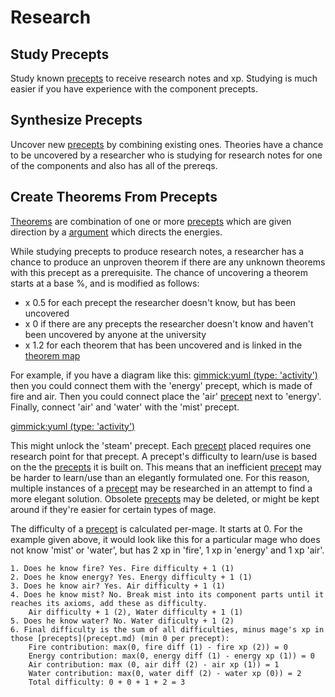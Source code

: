 # Research
## Study Precepts
Study known [precepts](precept.md) to receive research notes and xp. Studying is much easier if you have experience with the component
precepts.
        
## Synthesize Precepts
Uncover new [precepts](precept.md) by combining existing ones. Theories have a chance
to be uncovered by a researcher who is studying for research notes for one of the components and also has all of the prereqs.

## Create Theorems From Precepts
[Theorems](theorem.md) are combination of one or more [precepts](precept.md) which are given direction by a
[argument](argument.md) which directs the energies.

While studying precepts to produce research notes, a researcher has a chance to produce an unproven theorem if there
are any unknown theorems with this precept as a prerequisite. The chance of uncovering a theorem starts at a base %, 
and is modified as follows:
* x 0.5 for each precept the researcher doesn't know, but has been uncovered
* x 0 if there are any precepts the researcher doesn't know and haven't been uncovered by anyone at the university
* x 1.2 for each theorem that has been uncovered and is linked in the [theorem map](theorem_map.md)

For example, if you have a diagram like this:
[gimmick:yuml (type: 'activity')](`fire´->`unknown´->`water´)
then you could connect them with the 'energy' precept, which is made of fire and air. Then you could connect
place the 'air' [precept](precept.md) next to 'energy'. Finally, connect 'air' and 'water' with the 'mist' precept.

[gimmick:yuml (type: 'activity')](`fire´->`energy´->`air´->`mist´->`water´)

This might unlock the 'steam' precept. Each [precept](precept.md) placed requires one research point for that precept. A precept's
difficulty to learn/use is based on the the [precepts](precept.md) it is built on. This means that an inefficient [precept](precept.md) may be
harder to learn/use than an elegantly formulated one. For this reason, multiple instances of a [precept](precept.md) may be
researched in an attempt to find a more elegant solution. Obsolete [precepts](precept.md) may be deleted, or
might be kept around if they're easier for certain types of mage.

The difficulty of a [precept](precept.md) is calculated per-mage. It starts at 0. For the example
given above, it would look like this for a particular mage who does not know 'mist' or 'water', but has 2 xp in 'fire', 
1 xp in 'energy' and 1 xp 'air'.

    1. Does he know fire? Yes. Fire difficulty + 1 (1)
    2. Does he know energy? Yes. Energy difficulty + 1 (1)
    3. Does he know air? Yes. Air difficulty + 1 (1)
    4. Does he know mist? No. Break mist into its component parts until it reaches its axioms, add these as difficulty.
        Air difficulty + 1 (2), Water difficulty + 1 (1)
    5. Does he know water? No. Water dificulty + 1 (2)
    6. Final difficulty is the sum of all difficulties, minus mage's xp in those [precepts](precept.md) (min 0 per precept):
        Fire contribution: max(0, fire diff (1) - fire xp (2)) = 0
        Energy contribution: max(0, energy diff (1) - energy xp (1)) = 0
        Air contribution: max (0, air diff (2) - air xp (1)) = 1
        Water contribution: max(0, water diff (2) - water xp (0)) = 2
        Total difficulty: 0 + 0 + 1 + 2 = 3

